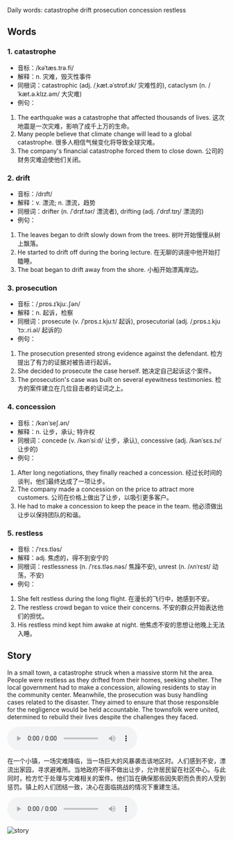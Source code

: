 Daily words: catastrophe drift prosecution concession restless

## Words
### 1. catastrophe
- 音标：/kəˈtæs.trə.fi/ <span style="cursor: pointer;" onclick="document.getElementById('audio-player-1').play()"><i class="fas fa-volume-up"></i></span>
<audio id="audio-player-1" src="https://files.dwong.top/words/catastrophe.mp3" style="display:none;"></audio>
- 解释：n. 灾难，毁灭性事件
- 同根词：catastrophic (adj. /ˌkæt.əˈstrɒf.ɪk/ 灾难性的), cataclysm (n. /ˈkæt.ə.klɪz.əm/ 大灾难)
- 例句：
1. The earthquake was a catastrophe that affected thousands of lives.
    这次地震是一次灾难，影响了成千上万的生命。
2. Many people believe that climate change will lead to a global catastrophe.
    很多人相信气候变化将导致全球灾难。
3. The company's financial catastrophe forced them to close down.
    公司的财务灾难迫使他们关闭。

### 2. drift
- 音标：/drɪft/ <span style="cursor: pointer;" onclick="document.getElementById('audio-player-2').play()"><i class="fas fa-volume-up"></i></span>
<audio id="audio-player-2" src="https://files.dwong.top/words/drift.mp3" style="display:none;"></audio>
- 解释：v. 漂流; n. 漂流，趋势
- 同根词：drifter (n. /ˈdrɪf.tər/ 漂流者), drifting (adj. /ˈdrɪf.tɪŋ/ 漂流的)
- 例句：
1. The leaves began to drift slowly down from the trees.
    树叶开始慢慢从树上飘落。
2. He started to drift off during the boring lecture.
    在无聊的讲座中他开始打瞌睡。
3. The boat began to drift away from the shore.
    小船开始漂离岸边。

### 3. prosecution
- 音标：/ˌprɒs.ɪˈkjuː.ʃən/ <span style="cursor: pointer;" onclick="document.getElementById('audio-player-3').play()"><i class="fas fa-volume-up"></i></span>
<audio id="audio-player-3" src="https://files.dwong.top/words/prosecution.mp3" style="display:none;"></audio>
- 解释：n. 起诉，检察
- 同根词：prosecute (v. /ˈprɒs.ɪ.kjuːt/ 起诉), prosecutorial (adj. /ˌprɒs.ɪ.kjuˈtɔː.ri.əl/ 起诉的)
- 例句：
1. The prosecution presented strong evidence against the defendant.
    检方提出了有力的证据对被告进行起诉。
2. She decided to prosecute the case herself.
    她决定自己起诉这个案件。
3. The prosecution's case was built on several eyewitness testimonies.
    检方的案件建立在几位目击者的证词之上。

### 4. concession
- 音标：/kənˈseʃ.ən/ <span style="cursor: pointer;" onclick="document.getElementById('audio-player-4').play()"><i class="fas fa-volume-up"></i></span>
<audio id="audio-player-4" src="https://files.dwong.top/words/concession.mp3" style="display:none;"></audio>
- 解释：n. 让步，承认; 特许权
- 同根词：concede (v. /kənˈsiːd/ 让步，承认), concessive (adj. /kənˈsɛs.ɪv/ 让步的)
- 例句：
1. After long negotiations, they finally reached a concession.
    经过长时间的谈判，他们最终达成了一项让步。
2. The company made a concession on the price to attract more customers.
    公司在价格上做出了让步，以吸引更多客户。
3. He had to make a concession to keep the peace in the team.
    他必须做出让步以保持团队的和谐。

### 5. restless
- 音标：/ˈrɛs.tləs/ <span style="cursor: pointer;" onclick="document.getElementById('audio-player-5').play()"><i class="fas fa-volume-up"></i></span>
<audio id="audio-player-5" src="https://files.dwong.top/words/restless.mp3" style="display:none;"></audio>
- 解释：adj. 焦虑的，得不到安宁的
- 同根词：restlessness (n. /ˈrɛs.tləs.nəs/ 焦躁不安), unrest (n. /ʌnˈrɛst/ 动荡，不安)
- 例句：
1. She felt restless during the long flight.
    在漫长的飞行中，她感到不安。
2. The restless crowd began to voice their concerns.
    不安的群众开始表达他们的担忧。
3. His restless mind kept him awake at night.
    他焦虑不安的思想让他晚上无法入睡。

## Story
In a small town, a catastrophe struck when a massive storm hit the area. People were restless as they drifted from their homes, seeking shelter. The local government had to make a concession, allowing residents to stay in the community center. Meanwhile, the prosecution was busy handling cases related to the disaster. They aimed to ensure that those responsible for the negligence would be held accountable. The townsfolk were united, determined to rebuild their lives despite the challenges they faced.

<audio controls>
  <source src="https://files.dwong.top/story/2024-09-08-english.mp3" type="audio/mpeg">
  你的浏览器不支持音频元素。
</audio>
  

在一个小镇，一场灾难降临，当一场巨大的风暴袭击该地区时。人们感到不安，漂流出家园，寻求避难所。当地政府不得不做出让步，允许居民留在社区中心。与此同时，检方忙于处理与灾难相关的案件。他们旨在确保那些因失职而负责的人受到惩罚。镇上的人们团结一致，决心在面临挑战的情况下重建生活。

<audio controls>
  <source src="https://files.dwong.top/story/2024-09-08-chinese.mp3" type="audio/mpeg">
  你的浏览器不支持音频元素。
</audio>
  

![story](https://files.dwong.top/images/2024-09-08.png)

